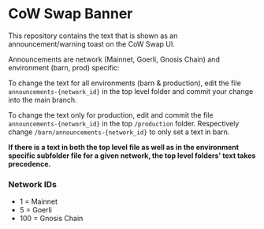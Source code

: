 # CoW Swap Banner

This repository contains the text that is shown as an announcement/warning toast on the CoW Swap UI.

Announcements are network (Mainnet, Goerli, Gnosis Chain) and environment (barn, prod) specific:

To change the text for all environments (barn & production), edit the file `announcements-{network_id}` in the top level folder and commit your change into the main branch.

To change the text only for production, edit and commit the file `announcements-{network_id}` in the top `/production` folder.
Respectively change `/barn/announcements-{network_id}` to only set a text in barn.

**If there is a text in both the top level file as well as in the environment specific subfolder file for a given network, the top level folders' text takes precedence.**

### Network IDs

- 1 = Mainnet
- 5 = Goerli
- 100 = Gnosis Chain
